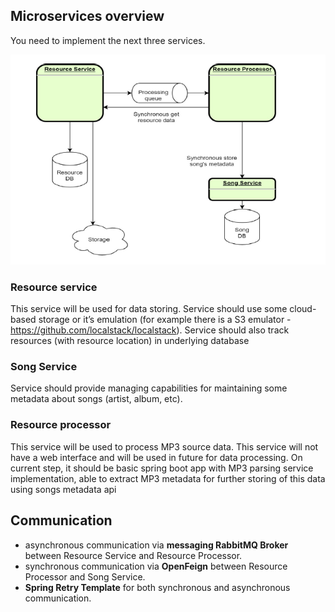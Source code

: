 ## Microservices overview
You need to implement the next three services.

![img.png](img.png)
### Resource service
This service will be used for data storing. Service should use some cloud-based storage or it’s emulation (for
example there is a S3 emulator - https://github.com/localstack/localstack).
Service should also track resources (with resource location) in underlying database

### Song Service
Service should provide managing capabilities for maintaining some metadata about songs (artist, album, etc).

### Resource processor
This service will be used to process MP3 source data.
This service will not have a web interface and will be used in future for data processing.
On current step, it should be basic spring boot app with MP3 parsing service implementation, able to extract
MP3 metadata for further storing of this data using songs metadata api

## Communication
- asynchronous communication via **messaging RabbitMQ Broker** between Resource Service and Resource Processor.
- synchronous communication via **OpenFeign** between Resource Processor and Song Service.
- **Spring Retry Template** for both synchronous and asynchronous communication.
